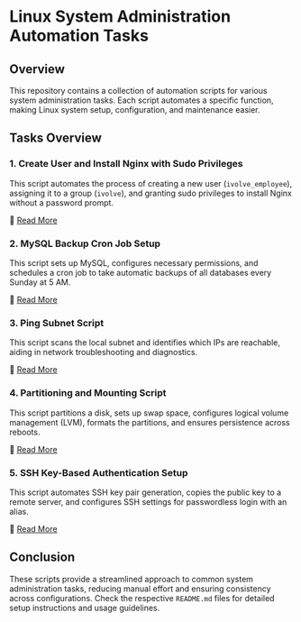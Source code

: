 # Linux System Administration Automation Tasks

## Overview
This repository contains a collection of automation scripts for various system administration tasks. Each script automates a specific function, making Linux system setup, configuration, and maintenance easier.

## Tasks Overview

### 1. Create User and Install Nginx with Sudo Privileges
This script automates the process of creating a new user (`ivolve_employee`), assigning it to a group (`ivolve`), and granting sudo privileges to install Nginx without a password prompt.

🔗 [Read More](./Lab%201/README.md)

### 2. MySQL Backup Cron Job Setup
This script sets up MySQL, configures necessary permissions, and schedules a cron job to take automatic backups of all databases every Sunday at 5 AM.

🔗 [Read More](./Lab%202/README.md)

### 3. Ping Subnet Script
This script scans the local subnet and identifies which IPs are reachable, aiding in network troubleshooting and diagnostics.

🔗 [Read More](./Lab%203/README.md)

### 4. Partitioning and Mounting Script
This script partitions a disk, sets up swap space, configures logical volume management (LVM), formats the partitions, and ensures persistence across reboots.

🔗 [Read More](./Lab%204/README.md)

### 5. SSH Key-Based Authentication Setup
This script automates SSH key pair generation, copies the public key to a remote server, and configures SSH settings for passwordless login with an alias.

🔗 [Read More](./Lab%205/README.md)

## Conclusion
These scripts provide a streamlined approach to common system administration tasks, reducing manual effort and ensuring consistency across configurations. Check the respective `README.md` files for detailed setup instructions and usage guidelines.

